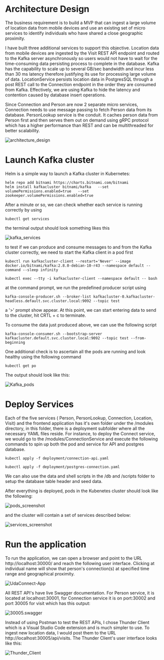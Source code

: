 # Architecture Design

The business requirement is to build a MVP that can ingest a large volume of location data from mobile devices and use an existing set of micro services to identify individuals who have shared a close geographic proximity. 

I have built three additional services to support this objective. Location data from mobile devices are ingested by the Visit REST API endpoint and routed to the Kafka server asynchronously so users would not have to wait for the time-consuming data persisting process to complete in the database.  Kafka has the capability to scale up to several GB/sec bandwidth and incur less than 30 ms latency therefore justifying its use for processing large volume of data. LocationService persists location data  in PostgresSQL through a post REST call to the Connection endpoint in the order they are consumed from Kafka. Effectively, we are using Kafka to hide the latency and contention caused by database insert operations. 

Since Connection and Person are now 2 separate micro services, Connection needs to use message passing to fetch Person data from its database. PersonLookup service is the conduit. It caches person data from Person first and then serves them out on demand using gRPC protocol which has a higher performance than REST and can be multithreaded for better scalability. 

![architecture_design](docs/architecture_design.png)

# Launch Kafka cluster

Helm is a simple way to launch a Kafka cluster in Kubernetes:

```
helm repo add bitnami https://charts.bitnami.com/bitnami
helm install kafkacluster bitnami/kafka   --set volumePermissions.enabled=true   --set zookeeper.volumePermissions.enabled=true
```

After a minute or so, we can check whether each service is running correctly by using

```
kubectl get services
```

the terminal output should look something  likes this

![kafka_services](docs/kafka_services.png)

to test if we can produce and consume messages to and from the Kafka cluster correctly, we need to start the Kafka client in a pod first 

```
kubectl run kafkacluster-client --restart='Never' --image docker.io/bitnami/kafka:2.8.0-debian-10-r43 --namespace default --command --sleep infinity
    
kubectl exec --tty -i kafkacluster-client --namespace default -- bash
```

at the command prompt, we run the predefined producer script using

```
kafka-console-producer.sh --broker-list kafkacluster-0.kafkacluster-headless.default.svc.cluster.local:9092 --topic test
```

a '>' prompt show appear. At this point, we can start entering data to send to the cluster, hit CRTL + c to terminate.

To consume the data just produced above, we can use the following script

```
kafka-console-consumer.sh --bootstrap-server kafkacluster.default.svc.cluster.local:9092 --topic test --from-beginning

```

One additional check is to ascertain all the pods are running and look healthy using the following command

```
kubectl get po
```

The output should look like this:

![Kafka_pods](docs/Kafka_pods.png)

# Deploy Services

Each of the five services ( Person, PersonLookup, Connection, Location, Visit) and the frontend application has it's own folder under the /modules directory, in this folder, there is a deployment subfolder where all the necessary YAML files reside. For instance, to deploy the Connect service, we would go to the /modules/ConnectionService and  execute the following commands to spin up both the pod and service for API and postgres database.

```
kubectl apply -f deployment/connection-api.yaml 

kubectl apply -f deployment/postgres-connection.yaml
```

We can also use the data and shell scripts in the /db and /scripts folder to setup the database table header and seed data.

After everything is deployed, pods in the Kubenetes cluster should look like the following:

![pods_screenshot](docs/pods_screenshot.png)

and the cluster will contain a set of services described below:

![services_screenshot](docs/services_screenshot.png)

# Run the application

To run the application, we can open a browser and point to the URL http://localhost:30000/ and reach the following user interface. Clicking at individual name will show that person's connection(s) at specified time range and geographical proximity.

![UdaConnect-App](docs/UdaConnect-App.png)



All REST API's have live Swagger documentation. For Person service, it is located at localhost:30001, for Connection service it is on port:30002 and port 30005 for visit which has this output:

![30005.swagger](docs/30005.swagger.png)

Instead of using Postman to test the REST APIs, I chose Thunder Client which is a Visual Studio Code extension and is much simpler to use. To ingest new location data, I would post them to the URL http://localhost:30005/api/visits. The Thunder Client's user interface looks like this:

![Thunder_Client](docs/Thunder_Client.png)

